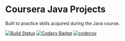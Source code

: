 
# Coursera Java Projects
Built to practice skills acquired during the Java course.

[![Build Status](https://travis-ci.com/kalsmic/CourseraJavaProjects.svg?branch=master)](https://travis-ci.com/kalsmic/CourseraJavaProjects)
[![Codacy Badge](https://app.codacy.com/project/badge/Grade/3462b42dab794740aca36af1f10a97d1)](https://www.codacy.com/gh/kalsmic/CourseraJavaProjects/dashboard?utm_source=github.com&amp;utm_medium=referral&amp;utm_content=kalsmic/CourseraJavaProjects&amp;utm_campaign=Badge_Grade)
[![codecov](https://codecov.io/gh/kalsmic/CourseraJavaProjects/branch/master/graph/badge.svg?token=HhIOxh4WoD)](https://codecov.io/gh/kalsmic/CourseraJavaProjects)
